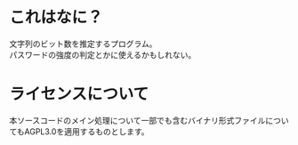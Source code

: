 # これはなに？
文字列のビット数を推定するプログラム。  
パスワードの強度の判定とかに使えるかもしれない。

# ライセンスについて
本ソースコードのメイン処理について一部でも含むバイナリ形式ファイルについてもAGPL3.0を適用するものとします。